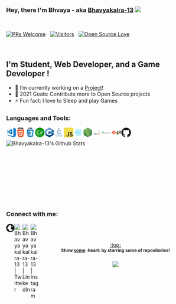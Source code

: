 ### Hey, there I'm Bhvaya - aka [Bhavyakalra-13][website] <img src="https://media.giphy.com/media/hvRJCLFzcasrR4ia7z/giphy.gif" width="25px">

<br />

[![PRs Welcome](https://img.shields.io/badge/PRs-welcome-brightgreen.svg?style=flat&logo=github)](https://github.com/Bhavyakalra-13) &nbsp; [![Visitors](https://visitor-badge.glitch.me/badge?page_id=Bhavyakalra-13.visitor-badge)](https://github.com/Bhavyakalra-13) &nbsp; [![Open Source Love](https://badges.frapsoft.com/os/v1/open-source.png?v=103)](https://github.com/Bhavyakalra-13)

<br />

## I'm Student, Web Developer, and a Game Developer !
- 🔭 I’m currently working on a [Project][website_Projects]!
- 🥅 2021 Goals: Contribute more to Open Source projects
- ⚡ Fun fact: I love to Sleep and play Games


### Languages and Tools:

[<img align="left" alt="Visual Studio Code" width="26px" src="https://raw.githubusercontent.com/github/explore/80688e429a7d4ef2fca1e82350fe8e3517d3494d/topics/visual-studio-code/visual-studio-code.png" />][webdevplaylist]
[<img align="left" alt="HTML5" width="26px" src="https://raw.githubusercontent.com/github/explore/80688e429a7d4ef2fca1e82350fe8e3517d3494d/topics/html/html.png" />][webdevplaylist]
[<img align="left" alt="CSS3" width="26px" src="https://raw.githubusercontent.com/github/explore/80688e429a7d4ef2fca1e82350fe8e3517d3494d/topics/css/css.png" />][webdevplaylist]
[<img align="left" alt="Csharp" width="26px" src="https://raw.githubusercontent.com/github/explore/80688e429a7d4ef2fca1e82350fe8e3517d3494d/topics/csharp/csharp.png" />][webdevplaylist]
[<img align="left" alt="C++" width="26px" src="https://raw.githubusercontent.com/github/explore/80688e429a7d4ef2fca1e82350fe8e3517d3494d/topics/cpp/cpp.png" />][webdevplaylist]
[<img align="left" alt="C" width="26px" src="https://raw.githubusercontent.com/github/explore/80688e429a7d4ef2fca1e82350fe8e3517d3494d/topics/c/c.png" />][webdevplaylist]
[<img align="left" alt="JavaScript" width="26px" src="https://raw.githubusercontent.com/github/explore/80688e429a7d4ef2fca1e82350fe8e3517d3494d/topics/javascript/javascript.png" />][webdevplaylist]
[<img align="left" alt="React" width="26px" src="https://raw.githubusercontent.com/github/explore/80688e429a7d4ef2fca1e82350fe8e3517d3494d/topics/react/react.png" />][webdevplaylist]
[<img align="left" alt="Node.js" width="26px" src="https://raw.githubusercontent.com/github/explore/80688e429a7d4ef2fca1e82350fe8e3517d3494d/topics/nodejs/nodejs.png" />][webdevplaylist]
[<img align="left" alt="MySQL" width="26px" src="https://raw.githubusercontent.com/github/explore/80688e429a7d4ef2fca1e82350fe8e3517d3494d/topics/mysql/mysql.png" />][webdevplaylist]
[<img align="left" alt="MongoDB" width="26px" src="https://raw.githubusercontent.com/github/explore/80688e429a7d4ef2fca1e82350fe8e3517d3494d/topics/mongodb/mongodb.png" />][webdevplaylist]
[<img align="left" alt="Git" width="26px" src="https://raw.githubusercontent.com/github/explore/80688e429a7d4ef2fca1e82350fe8e3517d3494d/topics/git/git.png" />][webdevplaylist]
[<img align="left" alt="GitHub" width="26px" src="https://raw.githubusercontent.com/github/explore/78df643247d429f6cc873026c0622819ad797942/topics/github/github.png" />][webdevplaylist]
<br />
<br />
<img align="left" alt="Bhavyakalra-13's Github Stats" src="https://github-readme-stats.vercel.app/api?username=Bhavyakalra-13&show_icons=true&theme=radical" />

<br><br><br><br><br><br><br><br><br>

### Connect with me:

[<img align="left" alt="Bhavyakalra-13" width="22px" src="https://raw.githubusercontent.com/iconic/open-iconic/master/svg/globe.svg" />][website]
[<img align="left" alt="Bhavyakalra-13 | Twitter" width="22px" src="https://cdn.jsdelivr.net/npm/simple-icons@v3/icons/twitter.svg" />][twitter]
[<img align="left" alt="Bhavyakalra-13 | LinkedIn" width="22px" src="https://cdn.jsdelivr.net/npm/simple-icons@v3/icons/linkedin.svg" />][linkedin]
[<img align="left" alt="Bhavyakalra-13 | Instagram" width="22px" src="https://cdn.jsdelivr.net/npm/simple-icons@v3/icons/instagram.svg" />][instagram]

<br />

<p align="center"><br><a href="#hugs-projects-by-Bhavyakalra-13--">:top:</a><br><sup><strong>Show <a href="https://github.com/Bhavyakalra-13tab=repositories">some</a>&nbsp;:heart:&nbsp;by starring some of repositories!<strong></sup><br><br><a href="https://github.com/Bhavyakalra-13/"><img src="https://img.shields.io/github/followers/Bhavyakalra-13.svg?label=Follow%20@Bhavyakalra-13&style=social"> </a><br></p>

[website]: https://bhavyakalra-13.github.io/PortfolioWebDesign/
[twitter]: https://twitter.com/Bhavya_013
[instagram]: https://www.instagram.com/bhavya_013/
[linkedin]: https://www.linkedin.com/in/bhavya-kalra-068534190/
[website_projects]: https://bhavyakalra-13.github.io/PortfolioWebDesign/#work
[webdevplaylist]: https://bhavyakalra-13.github.io/PortfolioWebDesign/#about
